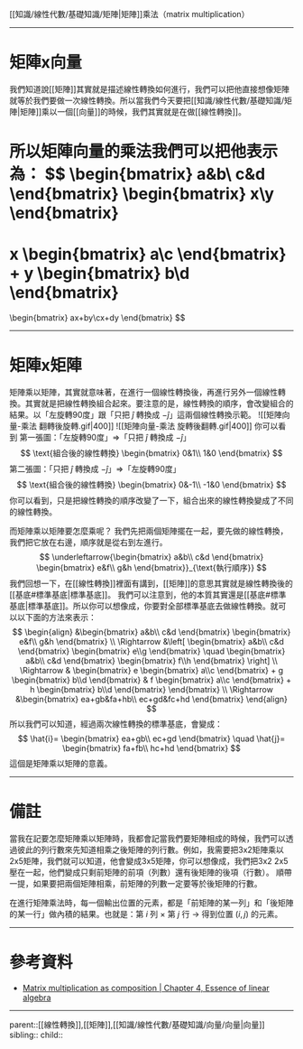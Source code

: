[[知識/線性代數/基礎知識/矩陣|矩陣]]乘法（matrix multiplication）
- - -
# 矩陣x向量
我們知道說[[矩陣]]其實就是描述線性轉換如何進行，我們可以把他直接想像矩陣就等於我們要做一次線性轉換。所以當我們今天要把[[知識/線性代數/基礎知識/矩陣|矩陣]]乘以一個[[向量]]的時候，我們其實就是在做[[線性轉換]]。

所以矩陣向量的乘法我們可以把他表示為：
$$
\begin{bmatrix}
a&b\\
c&d
\end{bmatrix}
\begin{bmatrix}
x\\y
\end{bmatrix}
=
x
\begin{bmatrix}
a\\c
\end{bmatrix}
+
y
\begin{bmatrix}
b\\d
\end{bmatrix}
=
\begin{bmatrix}
ax+by\\cx+dy
\end{bmatrix}
$$
- - -
# 矩陣x矩陣
矩陣乘以矩陣，其實就意味著，在進行一個線性轉換後，再進行另外一個線性轉換。其實就是把線性轉換組合起來。要注意的是，線性轉換的順序，會改變組合的結果。以「左旋轉90度」跟「只把 $\hat{j}$ 轉換成 $-\hat{j}$」這兩個線性轉換示範。
![[矩陣向量-乘法 翻轉後旋轉.gif|400]]
![[矩陣向量-乘法 旋轉後翻轉.gif|400]]
你可以看到
第一張圖：「左旋轉90度」$\Rightarrow$「只把 $\hat{j}$ 轉換成 $-\hat{j}$」
$$
\text{組合後的線性轉換}
\begin{bmatrix}
0&1\\
1&0
\end{bmatrix}
$$
第二張圖：「只把 $\hat{j}$ 轉換成 $-\hat{j}$」$\Rightarrow$「左旋轉90度」
$$
\text{組合後的線性轉換}
\begin{bmatrix}
0&-1\\
-1&0
\end{bmatrix}
$$
你可以看到，只是把線性轉換的順序改變了一下，組合出來的線性轉換變成了不同的線性轉換。

而矩陣乘以矩陣要怎麼乘呢？
我們先把兩個矩陣擺在一起，要先做的線性轉換，我們把它放在右邊，順序就是從右到左進行。
$$
\underleftarrow{\begin{bmatrix}
a&b\\
c&d
\end{bmatrix}
\begin{bmatrix}
e&f\\
g&h
\end{bmatrix}}_{\text{執行順序}}
$$
我們回想一下，在[[線性轉換]]裡面有講到，[[矩陣]]的意思其實就是線性轉換後的[[基底#標準基底|標準基底]]。
我們可以注意到，他的本質其實還是[[基底#標準基底|標準基底]]。所以你可以想像成，你要對全部標準基底去做線性轉換。就可以以下面的方法來表示：
$$
\begin{align}
&\begin{bmatrix}
a&b\\
c&d
\end{bmatrix}
\begin{bmatrix}
e&f\\
g&h
\end{bmatrix}
\\
\Rightarrow
&\left[
\begin{bmatrix}
a&b\\
c&d
\end{bmatrix}
\begin{bmatrix}
e\\g
\end{bmatrix}
\quad
\begin{bmatrix}
a&b\\
c&d
\end{bmatrix}
\begin{bmatrix}
f\\h
\end{bmatrix}
\right]
\\
\Rightarrow
&
\begin{bmatrix}
e
\begin{bmatrix}
a\\c
\end{bmatrix}
+
g
\begin{bmatrix}
b\\d
\end{bmatrix}
&
f
\begin{bmatrix}
a\\c
\end{bmatrix}
+
h
\begin{bmatrix}
b\\d
\end{bmatrix}
\end{bmatrix}
\\
\Rightarrow
&\begin{bmatrix}
ea+gb&fa+hb\\
ec+gd&fc+hd
\end{bmatrix}
\end{align}
$$
所以我們可以知道，經過兩次線性轉換的標準基底，會變成：
$$
\hat{i}=
\begin{bmatrix}
ea+gb\\
ec+gd
\end{bmatrix}
\quad
\hat{j}=
\begin{bmatrix}
fa+fb\\
hc+hd
\end{bmatrix}
$$
這個是矩陣乘以矩陣的意義。
- - -
# 備註
當我在記要怎麼矩陣乘以矩陣時，我都會記當我們要矩陣相成的時候，我們可以透過彼此的列行數來先知道相乘之後矩陣的列行數。例如，我需要把3x2矩陣乘以2x5矩陣，我們就可以知道，他會變成3x5矩陣，你可以想像成，我們把3x2 2x5壓在一起，他們變成只剩前矩陣的前項（列數）還有後矩陣的後項（行數）。
順帶一提，如果要把兩個矩陣相乘，前矩陣的列數一定要等於後矩陣的行數。

在進行矩陣乘法時，每一個輸出位置的元素，都是「前矩陣的某一列」和「後矩陣的某一行」做內積的結果。也就是：第 $i$ 列 $\times$ 第 $j$ 行 $\rightarrow$ 得到位置 $(i,j)$ 的元素。
- - -
# 參考資料
- [Matrix multiplication as composition | Chapter 4, Essence of linear algebra](https://www.youtube.com/watch?v=XkY2DOUCWMU&t=139s)
- - -
parent::[[線性轉換]],[[矩陣]],[[知識/線性代數/基礎知識/向量/向量|向量]]
sibling::
child::